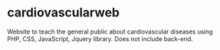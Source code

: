 # cardiovascularweb
Website to teach the general public about cardiovascular diseases using PHP, CSS, JavaScript, Jquery library. Does not include back-end.
